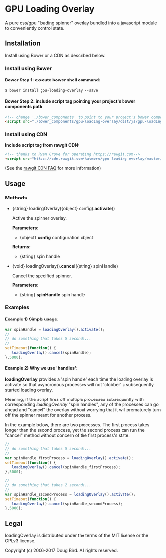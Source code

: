 # GPU Loading Overlay
A pure css/gpu "loading spinner" overlay bundled into a javascript module to conveniently control state.

## Installation
Install using Bower or a CDN as described below.

### Install using Bower
#### Bower Step 1: execute bower shell command:
```Shell
$ bower install gpu-loading-overlay --save
```
#### Bower Step 2: include script tag pointing your project's bower components path
```html
<!-- change './bower_components' to point to your project's bower components path as appropriate-->
<script src="./bower_components/gpu-loading-overlay/dist/js/gpu-loading-overlay.min.js"></script>
```

### Install using CDN
**Include script tag from rawgit CDN:**
```html
<!-- thanks to Ryan Grove for operating https://rawgit.com-->
<script src="https://cdn.rawgit.com/katmore/gpu-loading-overlay/master/dist/js/gpu-loading-overlay.min.js"></script>
```
(See the [rawgit CDN FAQ](https://github.com/rgrove/rawgit/wiki/Frequently-Asked-Questions) for more information)

## Usage
### Methods
  * {string} loadingOverlay({object} config).**activate**() 
  
     Active the spinner overlay.
     
     **Parameters:**

      * {object} **config**
       configuration object
      
     **Returns:**

      * {string} spin handle
      

  * {void} loadingOverlay().**cancel**({string} spinHandle)
  
       Cancel the specified spinner.
     
     **Parameters:**

      * {string} **spinHandle**
       spin handle
      

### Examples

#### Example 1) Simple usage:

```javascript
var spinHandle = loadingOverlay().activate();
//
// do something that takes 5 seconds...
//
setTimeout(function() {
   loadingOverlay().cancel(spinHandle);
},5000);
```

#### Example 2) Why we use 'handles':

**loadingOverlay** provides a 'spin handle' each time the loading overlay is activate so that asyncronous processes
will not 'clobber' a subsequently started loading overlay.

Meaning, if the script fires off multiple processes subsequently with corresponding
*loadingOverlay* "spin handles", any of the processes can go ahead and "cancel" the overlay without worrying that it
will prematurely turn off the spinner meant for another process.

In the example below, there are two processes. The first process takes longer than the second process, yet the second
process can run the "cancel" method without concern of the first process's state.

```javascript
//
// do something that takes 5 seconds...
//
var spinHandle_firstProcess = loadingOverlay().activate();
setTimeout(function() {
   loadingOverlay().cancel(spinHandle_firstProcess);
},5000);

//
// do something that takes 2 seconds...
//
var spinHandle_secondProcess = loadingOverlay().activate();
setTimeout(function() {
   loadingOverlay().cancel(spinHandle_secondProcess);
},5000);
```

## Legal
loadingOverlay is distributed under the terms of the MIT license or the GPLv3 license.

Copyright (c) 2006-2017 Doug Bird.
All rights reserved.
